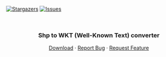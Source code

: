 [![Stargazers][stars-shield]][stars-url]
[![Issues][issues-shield]][issues-url]

<!-- PROJECT LOGO -->
<br />
<p align="center">
  <h3 align="center">Shp to WKT (Well-Known Text) converter</h3>

  <p align="center">
    <a href="https://github.com/AbbasBHF/ShpToWkt/releases">Download</a>
    ·
    <a href="https://github.com/AbbasBHF/ShpToWkt/issues">Report Bug</a>
    ·
    <a href="https://github.com/AbbasBHF/ShpToWkt/issues">Request Feature</a>
  </p>
</p>

[stars-shield]: https://img.shields.io/github/stars/AbbasBHF/ShpToWkt.svg?style=for-the-badge
[stars-url]: https://github.com/AbbasBHF/ShpToWkt/stargazers
[issues-shield]: https://img.shields.io/github/issues/AbbasBHF/ShpToWkt.svg?style=for-the-badge
[issues-url]: https://github.com/AbbasBHF/ShpToWkt/issues
